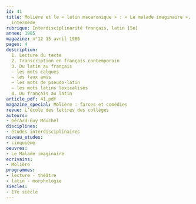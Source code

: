 ```yaml
---
id: 41
title: Molière et le « latin macaronique » : « Le malade imaginaire », troisième
  intermède
rubrique: Interdisciplinarité français, latin [5e]
annee: 1985
magazine: n°12 15 avril 1986
pages: 4
description: 
  1. Lecture du texte
  2. Transcription en français contemporain
  3. Du latin au français
  – les mots calques
  – les faux amis
  – les mots de pseudo-latin
  – les mots latins lexicalisés
  4. Du français au latin
article_pdf: 41.pdf
magazine_special: Molière : farces et comédies
revue: L’école des lettres des collèges
auteurs:
- Gérard-Guy Mouchel
disciplines:
- études interdisciplinaires
niveau_etudes:
- cinquième
oeuvres:
- Le Malade imaginaire
ecrivains:
- Molière
programmes:
- lecture - théâtre
- latin - morphologie
siecles:
- 17e siècle
---
```

